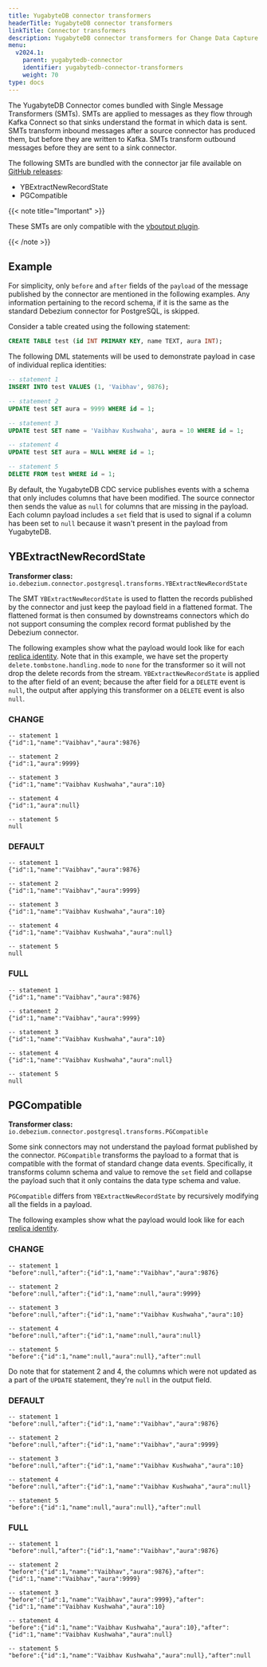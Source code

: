 ```yaml
---
title: YugabyteDB connector transformers
headerTitle: YugabyteDB connector transformers
linkTitle: Connector transformers
description: YugabyteDB connector transformers for Change Data Capture.
menu:
  v2024.1:
    parent: yugabytedb-connector
    identifier: yugabytedb-connector-transformers
    weight: 70
type: docs
---
```


The YugabyteDB Connector comes bundled with Single Message Transformers (SMTs). SMTs are applied to messages as they flow through Kafka Connect so that sinks understand the format in which data is sent. SMTs transform inbound messages after a source connector has produced them, but before they are written to Kafka. SMTs transform outbound messages before they are sent to a sink connector.

The following SMTs are bundled with the connector jar file available on [GitHub releases](https://github.com/yugabyte/debezium/releases):

* YBExtractNewRecordState
* PGCompatible

{{< note title="Important" >}}

These SMTs are only compatible with the [yboutput plugin](../key-concepts#output-plugin).

{{< /note >}}

## Example

For simplicity, only `before` and `after` fields of the `payload` of the message published by the connector are mentioned in the following examples. Any information pertaining to the record schema, if it is the same as the standard Debezium connector for PostgreSQL, is skipped.

Consider a table created using the following statement:

```sql
CREATE TABLE test (id INT PRIMARY KEY, name TEXT, aura INT);
```

The following DML statements will be used to demonstrate payload in case of individual replica identities:

```sql
-- statement 1
INSERT INTO test VALUES (1, 'Vaibhav', 9876);

-- statement 2
UPDATE test SET aura = 9999 WHERE id = 1;

-- statement 3
UPDATE test SET name = 'Vaibhav Kushwaha', aura = 10 WHERE id = 1;

-- statement 4
UPDATE test SET aura = NULL WHERE id = 1;

-- statement 5
DELETE FROM test WHERE id = 1;
```

By default, the YugabyteDB CDC service publishes events with a schema that only includes columns that have been modified. The source connector then sends the value as `null` for columns that are missing in the payload. Each column payload includes a `set` field that is used to signal if a column has been set to `null` because it wasn't present in the payload from YugabyteDB.

## YBExtractNewRecordState

**Transformer class:** `io.debezium.connector.postgresql.transforms.YBExtractNewRecordState`

The SMT `YBExtractNewRecordState` is used to flatten the records published by the connector and just keep the payload field in a flattened format. The flattened format is then consumed by downstreams connectors which do not support consuming the complex record format published by the Debezium connector.

The following examples show what the payload would look like for each [replica identity](../key-concepts/#replica-identity). Note that in this example, we have set the property `delete.tombstone.handling.mode` to `none` for the transformer so it will not drop the delete records from the stream. `YBExtractNewRecordState` is applied to the after field of an event; because the after field for a `DELETE` event is `null`, the output after applying this transformer on a `DELETE` event is also `null`.

### CHANGE

```output
-- statement 1
{"id":1,"name":"Vaibhav","aura":9876}

-- statement 2
{"id":1,"aura":9999}

-- statement 3
{"id":1,"name":"Vaibhav Kushwaha","aura":10}

-- statement 4
{"id":1,"aura":null}

-- statement 5
null
```

### DEFAULT

```output
-- statement 1
{"id":1,"name":"Vaibhav","aura":9876}

-- statement 2
{"id":1,"name":"Vaibhav","aura":9999}

-- statement 3
{"id":1,"name":"Vaibhav Kushwaha","aura":10}

-- statement 4
{"id":1,"name":"Vaibhav Kushwaha","aura":null}

-- statement 5
null
```

### FULL

```output
-- statement 1
{"id":1,"name":"Vaibhav","aura":9876}

-- statement 2
{"id":1,"name":"Vaibhav","aura":9999}

-- statement 3
{"id":1,"name":"Vaibhav Kushwaha","aura":10}

-- statement 4
{"id":1,"name":"Vaibhav Kushwaha","aura":null}

-- statement 5
null
```

## PGCompatible

**Transformer class:** `io.debezium.connector.postgresql.transforms.PGCompatible`

Some sink connectors may not understand the payload format published by the connector. `PGCompatible` transforms the payload to a format that is compatible with the format of standard change data events. Specifically, it transforms column schema and value to remove the `set` field and collapse the payload such that it only contains the data type schema and value.

`PGCompatible` differs from `YBExtractNewRecordState` by recursively modifying all the fields in a payload.

The following examples show what the payload would look like for each [replica identity](../key-concepts/#replica-identity).

### CHANGE

```output
-- statement 1
"before":null,"after":{"id":1,"name":"Vaibhav","aura":9876}

-- statement 2
"before":null,"after":{"id":1,"name":null,"aura":9999}

-- statement 3
"before":null,"after":{"id":1,"name":"Vaibhav Kushwaha","aura":10}

-- statement 4
"before":null,"after":{"id":1,"name":null,"aura":null}

-- statement 5
"before":{"id":1,"name":null,"aura":null},"after":null
```

Do note that for statement 2 and 4, the columns which were not updated as a part of the `UPDATE` statement, they're `null` in the output field.

### DEFAULT

```output
-- statement 1
"before":null,"after":{"id":1,"name":"Vaibhav","aura":9876}

-- statement 2
"before":null,"after":{"id":1,"name":"Vaibhav","aura":9999}

-- statement 3
"before":null,"after":{"id":1,"name":"Vaibhav Kushwaha","aura":10}

-- statement 4
"before":null,"after":{"id":1,"name":"Vaibhav Kushwaha","aura":null}

-- statement 5
"before":{"id":1,"name":null,"aura":null},"after":null
```

### FULL

```output
-- statement 1
"before":null,"after":{"id":1,"name":"Vaibhav","aura":9876}

-- statement 2
"before":{"id":1,"name":"Vaibhav","aura":9876},"after":{"id":1,"name":"Vaibhav","aura":9999}

-- statement 3
"before":{"id":1,"name":"Vaibhav","aura":9999},"after":{"id":1,"name":"Vaibhav Kushwaha","aura":10}

-- statement 4
"before":{"id":1,"name":"Vaibhav Kushwaha","aura":10},"after":{"id":1,"name":"Vaibhav Kushwaha","aura":null}

-- statement 5
"before":{"id":1,"name":"Vaibhav Kushwaha","aura":null},"after":null
```
